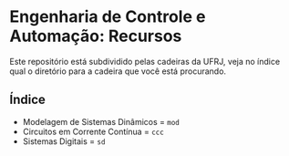 # Engenharia de Controle e Automação: Recursos
Este repositório está subdividido pelas cadeiras da UFRJ, veja no índice qual o diretório para a cadeira que você está procurando.
## Índice
- Modelagem de Sistemas Dinâmicos = `mod`
- Circuitos em Corrente Contínua = `ccc`
- Sistemas Digitais = `sd`



